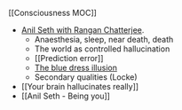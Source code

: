 [[Consciousness MOC]]

-  [Anil Seth with Rangan Chatterjee](https://podcasts.apple.com/gb/podcast/feel-better-live-more-with-dr-rangan-chatterjee/id1333552422?i=1000615057858).
	- Anaesthesia, sleep, near death, death
	- The world as controlled hallucination
	- [[Prediction error]]
	- [The blue dress illusion](https://www.theguardian.com/technology/blog/2015/feb/27/science-thedress-colour-illusion-the-dress-blue-black-gold-white)
	- Secondary qualities (Locke)
- [[Your brain hallucinates really]]
- [[Anil Seth - Being you]]